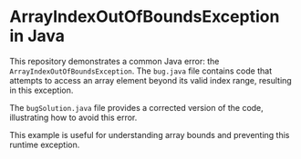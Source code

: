 # ArrayIndexOutOfBoundsException in Java

This repository demonstrates a common Java error: the `ArrayIndexOutOfBoundsException`. The `bug.java` file contains code that attempts to access an array element beyond its valid index range, resulting in this exception.

The `bugSolution.java` file provides a corrected version of the code, illustrating how to avoid this error.

This example is useful for understanding array bounds and preventing this runtime exception.